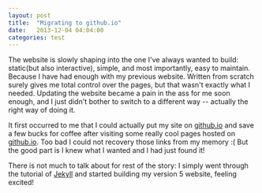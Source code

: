 ```yaml
---
layout: post
title:  "Migrating to github.io"
date:   2013-12-04 04:04:00
categories: test
---
```


  The website is slowly shaping into the one I've always wanted to build: static(but also interactive),
  simple, and most importantly, easy to maintain. Because I have had enough with my previous website. Written
  from scratch surely gives me total control over the pages, but that wasn't exactly what I needed. Updating
  the website became a pain in the ass for me soon enough, and I just didn't bother to switch to a different
  way -- actually the right way of doing it.

  It first occurred to me that I could actually put my site on [github.io](http://github.io) and save a few
  bucks for coffee after visiting some really cool pages hosted on [github.io](http://github.io). Too bad
  I could not recovery those links from my memory :( But the good part is I knew what I wanted and I had just
  found it!

  There is not much to talk about for rest of the story: I simply went through the tutorial of [Jekyll](http://jekyllrb.com/)
  and started building my version 5 website, feeling excited!

